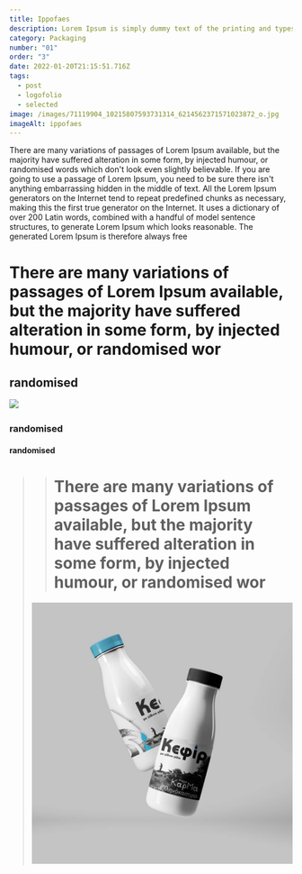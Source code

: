 ```yaml
---
title: Ippofaes
description: Lorem Ipsum is simply dummy text of the printing and typesetting industry.
category: Packaging
number: "01"
order: "3"
date: 2022-01-20T21:15:51.716Z
tags:
  - post
  - logofolio
  - selected
image: /images/71119904_10215807593731314_6214562371571023872_o.jpg
imageAlt: ippofaes
---
```

<!--StartFragment-->

There are many variations of passages of Lorem Ipsum available, but the majority have suffered alteration in some form, by injected humour, or randomised words which don't look even slightly believable. If you are going to use a passage of Lorem Ipsum, you need to be sure there isn't anything embarrassing hidden in the middle of text. All the Lorem Ipsum generators on the Internet tend to repeat predefined chunks as necessary, making this the first true generator on the Internet. It uses a dictionary of over 200 Latin words, combined with a handful of model sentence structures, to generate Lorem Ipsum which looks reasonable. The generated Lorem Ipsum is therefore always free 

<!--EndFragment-->

# **There are many variations of passages of Lorem Ipsum available, but the majority have suffered alteration in some form, by injected humour, or randomised wor**

## **randomised**

![](/images/article-1.jpg)

### **randomised**

#### **randomised**

> > # **There are many variations of passages of Lorem Ipsum available, but the majority have suffered alteration in some form, by injected humour, or randomised wor**
>
> ![](/images/104116227_10218091295062420_3676999121591263631_o.jpg)